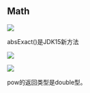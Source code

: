 ## Math

![](https://cdn.jsdelivr.net/gh/sword4869/pic1@main/images/202407112116396.jpg)

absExact()是JDK15新方法

![](https://cdn.jsdelivr.net/gh/sword4869/pic1@main/images/202407112116397.jpg)


![](https://cdn.jsdelivr.net/gh/sword4869/pic1@main/images/202407112116398.jpg)

pow的返回类型是double型。